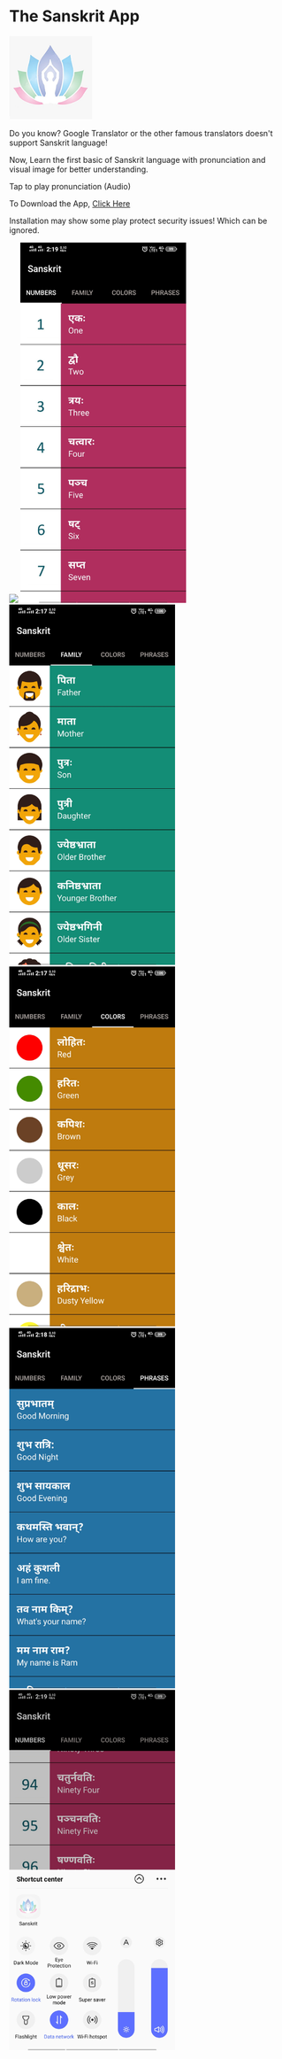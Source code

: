 # The Sanskrit App  
<img src="Images/ic_launcher-playstore.png" width="150" >


Do you know? Google Translator or the other famous translators doesn't support Sanskrit language!

Now, Learn the first basic of Sanskrit language with pronunciation and visual image for better understanding.

Tap to play pronunciation (Audio)

To Download the App, [Click Here](/app/release/)

Installation may show some play protect security issues! Which can be ignored.

<img src="Images/20200901_192810.gif" width="300" >

<img src="Images/img1.jpg" width="300" >
<img src="Images/img2.jpg" width="300" >
<img src="Images/img3.jpg" width="300" >
<img src="Images/img4.jpg" width="300" >
<img src="Images/img_icon.jpg" width="300" >

